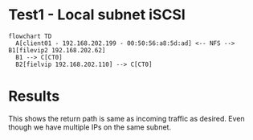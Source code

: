 # Test1 - Local subnet iSCSI

```mermaid
flowchart TD
  A[client01 - 192.168.202.199 - 00:50:56:a8:5d:ad] <-- NFS --> B1[filevip2 192.168.202.62]
  B1 --> C[CT0]
  B2[fielvip 192.168.202.110] --> C[CT0]

```
# Results
This shows the return path is same as incoming traffic as desired.
Even though we have multiple IPs on the same subnet.

